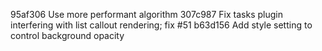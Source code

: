 95af306 Use more performant algorithm
307c987 Fix tasks plugin interfering with list callout rendering; fix #51
b63d156 Add style setting to control background opacity
